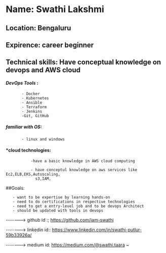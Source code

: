 # Name: Swathi Lakshmi

## Location: Bengaluru

## Expirence: career beginner

## Technical skills: Have conceptual knowledge on devops and AWS cloud






#### *DevOps Tools* :
           - Docker
           - Kubernetes
           - Ansible
           - Terraform
           - Jenkins
           -Git, GitHub


 #####  familiar with OS:
           - linux and windows


#### *cloud technologies:

               -have a basic knowledge in AWS cloud computing

               - have conceptul knowledge on aws services like Ec2,ELB,EKS,Autoscaling,
                 s3,IAM,

##Goals:

       - want to be expertise by learning hands-on
       - need to do certifications in respective technologies
       - need to get a entry-level job and to be devops Architect
       - should be updated with tools in devops


------->  github id :;    https://github.com/iam-swathi

------->  linkedin id::   https://www.linkedin.com/in/swathi-putlur-59b33926a/

------->  medium id:      https://medium.com/@swathi.taara
~
